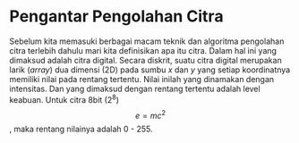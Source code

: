 # Pengantar Pengolahan Citra
Sebelum kita memasuki berbagai macam teknik dan algoritma pengolahan citra terlebih dahulu mari kita definisikan apa itu citra. Dalam hal ini yang dimaksud adalah citra digital.
Secara diskrit, suatu citra digital merupakan larik (_array_) dua dimensi (2D) pada sumbu _x_  dan _y_ yang setiap koordinatnya memiliki nilai pada rentang tertentu. Nilai inilah yang dinamakan dengan intensitas. Dan yang dimaksud dengan rentang tertentu adalah level keabuan. Untuk citra 8bit ($2^8$) $$e=mc^2$$, maka rentang nilainya adalah 0 - 255. 
